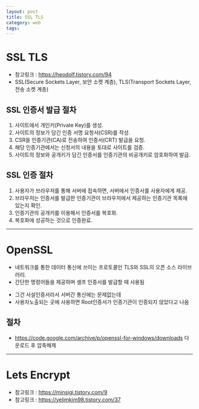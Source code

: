 ```yaml
---
layout: post
title: SSL TLS
category: web
tags: 
---
```


# SSL TLS
* 참고링크 : <https://heodolf.tistory.com/94>
* SSL(Secure Sockets Layer, 보안 소켓 계층), TLS(Transport Sockets Layer, 전송 소켓 계층)

## SSL 인증서 발급 절차
1. 사이트에서 개인키(Private Key)를 생성.
1. 사이트의 정보가 담긴 인증 서명 요청서(CSR)를 작성.
1. CSR을 인증기관(CA)로 전송하여 인증서(CRT) 발급을 요청.
1. 해당 인증기관에서는 신청서의 내용을 토대로 사이트를 검증.
1. 사이트의 정보와 공개키가 담긴 인증서를 인증기관의 비공개키로 암호화하여 발급.

## SSL 인증 절차
1. 사용자가 브라우저를 통해 서버에 접속하면, 서버에서 인증서를 사용자에게 제공.
1. 브라우저는 인증서를 발급한 인증기관이 브라우저에서 제공하는 인증기관 목록에 있는지 확인.
1. 인증기관의 공개키를 이용해서 인증서를 복호화.
1. 복호화에 성공하는 것으로 인증완료.

---

# OpenSSL
- 네트워크를 통한 데이터 통신에 쓰이는 프로토콜인 TLS와 SSL의 오픈 소스 라이브러리.
- 간단한 명령어들을 제공하며 셀프 인증서를 발급할 때 사용됨

* 그건 사설인증서라서 서버간 통신에는 문제없는데
* 사용자노출되는 곳에 사용하면 Root인증서가 인증기관이 인증되지 않았다고 나옴

## 절차
* <https://code.google.com/archive/p/openssl-for-windows/downloads> 다운로드 후 압축해제


---

# Lets Encrypt
* 참고링크 : <https://minsigi.tistory.com/9>
* 참고링크 : <https://yelimkim98.tistory.com/37>